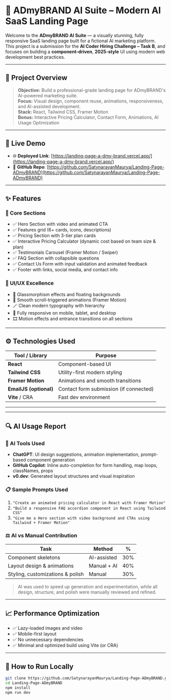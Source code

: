 # 🚀 ADmyBRAND AI Suite – Modern AI SaaS Landing Page

Welcome to the **ADmyBRAND AI Suite** — a visually stunning, fully responsive SaaS landing page built for a fictional AI marketing platform. This project is a submission for the **AI Coder Hiring Challenge – Task B**, and focuses on building a **component-driven**, **2025-style** UI using modern web development best practices.

---

## 📌 Project Overview

> **Objective:** Build a professional-grade landing page for ADmyBRAND's AI-powered marketing suite.  
> **Focus:** Visual design, component reuse, animations, responsiveness, and AI-assisted development.  
> **Stack:** React, Tailwind CSS, Framer Motion  
> **Bonus:** Interactive Pricing Calculator, Contact Form, Animations, AI Usage Optimization

---

## 🔗 Live Demo

- 🌐 **Deployed Link**: [https://landing-page-a-dmy-brand.vercel.app/](https://landing-page-a-dmy-brand.vercel.app/) 
- 💾 **GitHub Repo**: [https://github.com/SatynarayanMaurya/Landing-Page-ADmyBRAND](https://github.com/SatynarayanMaurya/Landing-Page-ADmyBRAND)

---

## ✨ Features

### 🧩 Core Sections
- ✅ Hero Section with video and animated CTA
- ✅ Features grid (6+ cards, icons, descriptions)
- ✅ Pricing Section with 3-tier plan cards
- ✅ Interactive Pricing Calculator (dynamic cost based on team size & plan)
- ✅ Testimonials Carousel (Framer Motion / Swiper)
- ✅ FAQ Section with collapsible questions
- ✅ Contact Us Form with input validation and animated feedback
- ✅ Footer with links, social media, and contact info

### 🎨 UI/UX Excellence
- 🚀 Glassmorphism effects and floating backgrounds
- 🎯 Smooth scroll-triggered animations (Framer Motion)
- 🪄 Clean modern typography with hierarchy
- 📱 Fully responsive on mobile, tablet, and desktop
- 🎞️ Motion effects and entrance transitions on all sections

---

## ⚙️ Technologies Used

| Tool / Library         | Purpose                                |
|------------------------|----------------------------------------|
| **React**              | Component-based UI                     |
| **Tailwind CSS**       | Utility-first modern styling           |
| **Framer Motion**      | Animations and smooth transitions      |
| **EmailJS (optional)** | Contact form submission (if connected) |
| **Vite** / CRA         | Fast dev environment                   |

---


---

## 🔍 AI Usage Report

### 🧠 AI Tools Used

- **ChatGPT**: UI design suggestions, animation implementation, prompt-based component generation
- **GitHub Copilot**: Inline auto-completion for form handling, map loops, classNames, props
- **v0.dev**: Generated layout structures and visual inspiration

### 📋 Sample Prompts Used

1. `"Create an animated pricing calculator in React with Framer Motion"`
2. `"Build a responsive FAQ accordion component in React using Tailwind CSS"`
3. `"Give me a Hero section with video background and CTAs using Tailwind + Framer Motion"`

### ⚖️ AI vs Manual Contribution

| Task                             | Method       | %
|----------------------------------|--------------|----|
| Component skeletons              | AI-assisted  | 30%
| Layout design & animations       | Manual + AI  | 40%
| Styling, customizations & polish | Manual       | 30%

> AI was used to speed up generation and experimentation, while all design, structure, and polish were manually reviewed and refined.

---

## 📈 Performance Optimization

- ✅ Lazy-loaded images and video
- ✅ Mobile-first layout
- ✅ No unnecessary dependencies
- ✅ Minimal and optimized build using Vite (or CRA)

---

## 💬 How to Run Locally

```bash
git clone https://github.com/SatynarayanMaurya/Landing-Page-ADmyBRAND.git
cd Landing-Page-ADmyBRAND
npm install
npm run dev


